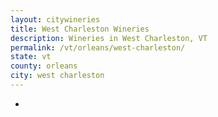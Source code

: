 ```yaml
---
layout: citywineries
title: West Charleston Wineries
description: Wineries in West Charleston, VT
permalink: /vt/orleans/west-charleston/
state: vt
county: orleans
city: west charleston
---
```

-
